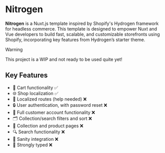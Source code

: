 # Nitrogen

**Nitrogen** is a Nuxt.js template inspired by Shopify's Hydrogen framework for headless commerce. This template is designed to empower Nuxt and Vue developers to build fast, scalable, and customizable storefronts using Shopify, incorporating key features from Hydrogen’s starter theme.

> [!WARNING]  
> This project is a WIP and not ready to be used quite yet!

## Key Features

- 🛒 Cart functionality ✅
- 🌐 Shop localization ✅
- 🧩 Localized routes (help needed) ❌
- 🔒 User authentication, with password reset ❌
- 👤 Full customer account functionality ❌
- 🗂️ Collection/search filters and sort ❌
- 👕 Collection and product pages ❌
- 🔍 Search functionality ❌
- 🤖 Sanity integration ❌
- 💪 Strongly typed ❌
